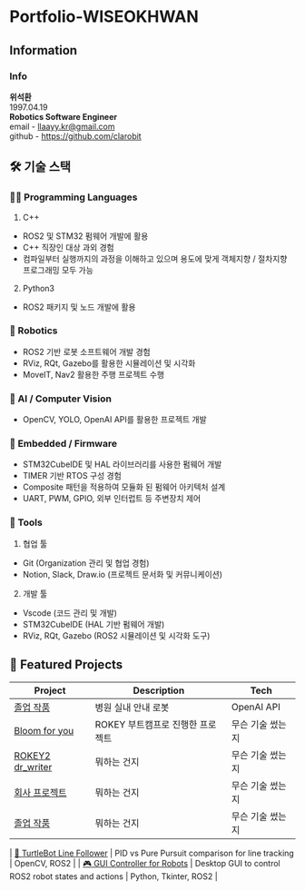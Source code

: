 # Portfolio-WISEOKHWAN

## Information
### Info
**위석환**   
1997.04.19   
**Robotics Software Engineer**   
email - llaayy.kr@gmail.com   
github - https://github.com/clarobit   


## 🛠️ 기술 스택
### 🧑‍💻 Programming Languages
1. C++
- ROS2 및 STM32 펌웨어 개발에 활용
- C++ 직장인 대상 과외 경험
- 컴파일부터 실행까지의 과정을 이해하고 있으며 용도에 맞게 객체지향 / 절차지향 프로그래밍 모두 가능

2. Python3
- ROS2 패키지 및 노드 개발에 활용

### 🤖 Robotics
- ROS2 기반 로봇 소프트웨어 개발 경험
- RViz, RQt, Gazebo를 활용한 시뮬레이션 및 시각화
- MoveIT, Nav2 활용한 주행 프로젝트 수행

### 🧠 AI / Computer Vision
- OpenCV, YOLO, OpenAI API를 활용한 프로젝트 개발

### 🔌 Embedded / Firmware
- STM32CubeIDE 및 HAL 라이브러리를 사용한 펌웨어 개발
- TIMER 기반 RTOS 구성 경험
- Composite 패턴을 적용하여 모듈화 된 펌웨어 아키텍처 설계
- UART, PWM, GPIO, 외부 인터럽트 등 주변장치 제어

### 🧰 Tools
1. 협업 툴
- Git (Organization 관리 및 협업 경험)
- Notion, Slack, Draw.io (프로젝트 문서화 및 커뮤니케이션)

2. 개발 툴
- Vscode (코드 관리 및 개발)
- STM32CubeIDE (HAL 기반 펌웨어 개발)
- RViz, RQt, Gazebo (ROS2 시뮬레이션 및 시각화 도구)

## 🚀 Featured Projects
| Project | Description | Tech |
|--------|-------------|------|
| [졸업 작품](https://github.com/clarobit/graduation_ws) | 병원 실내 안내 로봇 | OpenAI API |
| [Bloom for you](https://github.com/d-1world/bloom_for_you.git) | ROKEY 부트캠프로 진행한 프로젝트 | 무슨 기술 썼는지 |
| [ROKEY2 dr_writer](https://github.com/Rokey-3-D-2/dr_writer.git) | 뭐하는 건지 | 무슨 기술 썼는지 |
| [회사 프로젝트](깃허브링크) | 뭐하는 건지 | 무슨 기술 썼는지 |
| [졸업 작품](깃허브링크) | 뭐하는 건지 | 무슨 기술 썼는지 |



| [🐢 TurtleBot Line Follower](https://github.com/goodboy-kor/portfolio-line-follower) | PID vs Pure Pursuit comparison for line tracking | OpenCV, ROS2 |
| [🎮 GUI Controller for Robots](https://github.com/goodboy-kor/portfolio-ros2-gui) | Desktop GUI to control ROS2 robot states and actions | Python, Tkinter, ROS2 |
